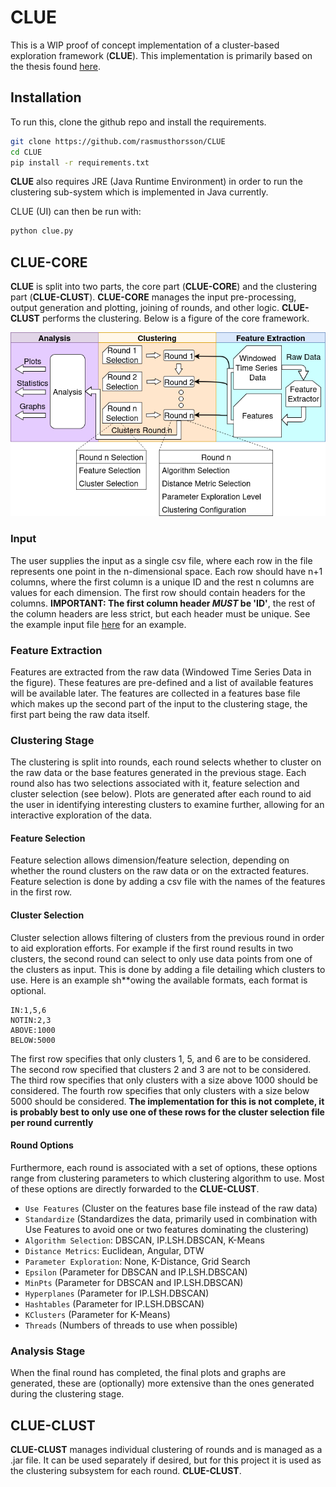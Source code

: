 # CLUE

This is a WIP proof of concept implementation of a cluster-based exploration framework (**CLUE**). This implementation is primarily based on the thesis found [here](https://gupea.ub.gu.se/handle/2077/89783).

## Installation

To run this, clone the github repo and install the requirements.

```bash
git clone https://github.com/rasmusthorsson/CLUE
cd CLUE
pip install -r requirements.txt
```

**CLUE** also requires JRE (Java Runtime Environment) in order to run the clustering sub-system which is implemented in Java currently.

CLUE (UI) can then be run with:

```bash
python clue.py
```

## CLUE-CORE

**CLUE** is split into two parts, the core part (**CLUE-CORE**) and the clustering part (**CLUE-CLUST**). **CLUE-CORE** manages the input pre-processing, output generation and plotting, joining of rounds, and other logic. **CLUE-CLUST** performs the clustering. Below is a figure of the core framework.

![CLUE](assets/clue.png)

### Input

The user supplies the input as a single csv file, where each row in the file represents one point in the n-dimensional space. Each row should have n+1 columns, where the first column is a unique ID and the rest n columns are values for each dimension. The first row should contain headers for the columns. **IMPORTANT: The first column header *MUST* be 'ID'**, the rest of the column headers are less strict, but each header must be unique. See the example input file [here](input.csv) for an example.

### Feature Extraction

Features are extracted from the raw data (Windowed Time Series Data in the figure). These features are pre-defined and a list of available features will be available later. The features are collected in a features base file which makes up the second part of the input to the clustering stage, the first part being the raw data itself.

### Clustering Stage

The clustering is split into rounds, each round selects whether to cluster on the raw data or the base features generated in the previous stage. Each round also has two selections associated with it, feature selection and cluster selection (see below). Plots are generated after each round to aid the user in identifying interesting clusters to examine further, allowing for an interactive exploration of the data. 

#### Feature Selection

Feature selection allows dimension/feature selection, depending on whether the round clusters on the raw data or on the extracted features. Feature selection is done by adding a csv file with the names of the features in the first row.

#### Cluster Selection

Cluster selection allows filtering of clusters from the previous round in order to aid exploration efforts. For example if the first round results in two clusters, the second round can select to only use data points from one of the clusters as input. This is done by adding a file detailing which clusters to use. Here is an example sh**owing the available formats, each format is optional.

```
IN:1,5,6 
NOTIN:2,3
ABOVE:1000
BELOW:5000
```

The first row specifies that only clusters 1, 5, and 6 are to be considered. The second row specified that clusters 2 and 3 are not to be considered. The third row specifies that only clusters with a size above 1000 should be considered. The fourth row specifies that only clusters with a size below 5000 should be considered. **The implementation for this is not complete, it is probably best to only use one of these rows for the cluster selection file per round currently**

#### Round Options

Furthermore, each round is associated with a set of options, these options range from clustering parameters to which clustering algorithm to use. Most of these options are directly forwarded to the **CLUE-CLUST**.

- `Use Features` (Cluster on the features base file instead of the raw data)
- `Standardize` (Standardizes the data, primarily used in combination with Use Features to avoid one or two features dominating the clustering)
- `Algorithm Selection`:  DBSCAN, IP.LSH.DBSCAN, K-Means
- `Distance Metrics`: Euclidean, Angular, DTW
- `Parameter Exploration`: None, K-Distance, Grid Search
- `Epsilon` (Parameter for DBSCAN and IP.LSH.DBSCAN)
- `MinPts` (Parameter for DBSCAN and IP.LSH.DBSCAN)
- `Hyperplanes` (Parameter for IP.LSH.DBSCAN)
- `Hashtables` (Parameter for IP.LSH.DBSCAN)
- `KClusters` (Parameter for K-Means)
- `Threads` (Numbers of threads to use when possible)

### Analysis Stage

When the final round has completed, the final plots and graphs are generated, these are (optionally) more extensive than the ones generated during the clustering stage. 

## CLUE-CLUST

**CLUE-CLUST** manages individual clustering of rounds and is managed as a .jar file. It can be used separately if desired, but for this project it is used as the clustering subsystem for each round. **CLUE-CLUST**.
